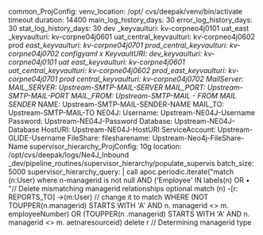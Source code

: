 common_ProjConfig: venv_location:
/opt/ cvs/deepak/venv/bin/activate
timeout duration: 14400
main_log_history_days: 30
error_log_history_days: 30
stat_log_history_days: 30
dev _keyvaulturi: kv-corpneo4j0101
uat_east _keyvaulturi: kv-corpne04j0601
uat_central_keyvaulturi: kv-corpneo4j0602
prod
_east_keyvaulturi: kv-corpne04j0701
prod_central_keyvaulturi: kv-corpne04j0702
configyaml x
KeyvaultURI:
dev_keyvaulturi: kv-corpne04j0101
uat
east_keyvaulturi: kv-corpne4j0601
uat_central_keyvaulturi: kv-corpne04j0602
prod_east_keyvaulturi: kv-corpne04j0701
prod _central_keyvaulturi: kv-corpne04j0702
MailServer:
MAIL_SERVER: Upstream-SMTP-MAIL-SERVER
MAIL_PORT: Upstream-SMTP-MAIL-PORT
MAIL_FROM: Upstream-SMTP-MAIL - FROM MAIL_
SENDER_ NAME: Upstream-SMTP-MAIL-SENDER-NAME
MAIL_TO: Upstream-SMTP-MAIL-TO
NE04J:
Username: Upstream-NE04J-Username
Password: Upstream-NE04J-Password
Database: Upstream-NE04J-Database
HostURI:
Upstream-NE04J-HostURI
ServiceAccount: Upstream-GLIDE-Username
FileShare:
filesharename: Upstream-Neo4j-FileShare-Name
supervisor_hierarchy_ProjConfig:
10g location: /opt/cvs/deepak/logs/Ne4J_Inbound _dev/pipeline_routines/supervisor_hierarchy/populate_supervis
batch_size: 5000
supervisor_hierarchy_query: |
call apoc.periodic.iterate("match (n:User) where n-managerid is not null AND ('Employee' IN labels(n) OR •
"// Delete mismatching managerid relationships
optional match (n) -[r: REPORTS_TO] ->(m:User) // change it to match
WHERE
(NOT TOUPPER(n.managerid) STARTS WITH 'A' AND n. managerid <> m. employeeNumber) OR
(TOUPPER(n .managerid) STARTS WITH 'A' AND n. managerid
<> m. aetnaresourceid)
delete r
// Determining managerid type